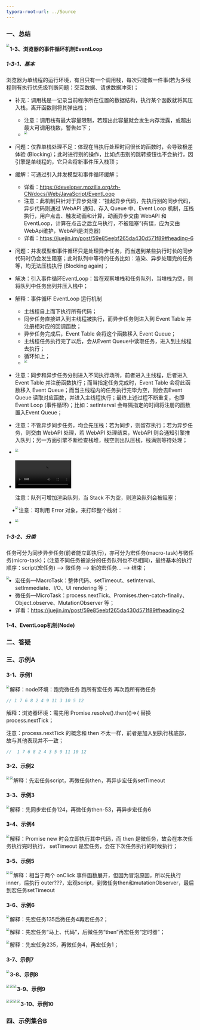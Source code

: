 ```yaml
---
typora-root-url: ../Source
---
```


### 一、总结

<img src="/Image/Basics/EventLoop/1.png" style="zoom:50%;" align="left"/>

#### 1-3、浏览器的事件循环机制EventLoop

##### 1-3-1、基本

浏览器为单线程的运行环境，有且只有一个调用栈，每次只能做一件事(若为多线程则有执行优先级判断问题：交互数据、请求数据冲突)；

- 补充：调用栈是一记录当前程序所在位置的数据结构，执行某个函数就将其压入栈，离开函数则将其弹出栈；
  - 注意：调用栈有最大容量限制，若超出此容量就会发生内存泄露，或超出最大可调用栈数，警告如下；
  - <img src="/Image/Basics/EventLoop/2.png" style="zoom:50%;" align="left"/>

- 问题：仅靠单栈处理不足：体现在当执行处理时间很长的函数时，会导致极差体验 (Blocking)；此时进行别的操作，比如点击别的跳转按钮也不会执行，因引擎是单线程的，它只会将新事件压入栈顶；
- 缓解：可通过引入并发模型和事件循环缓解；
  - 详看：https://developer.mozilla.org/zh-CN/docs/Web/JavaScript/EventLoop
  - 注意：此机制只针对于异步处理：“挂起异步代码，先执行别的同步代码，异步代码则通过 WebAPI 通知、存入 Queue 中、Event Loop 机制，压栈执行，用户点击、触发动画和计算，动画异步交由 WebAPI 和 EventLoop，计算在点击之后立马执行，不被阻塞”(有误，应为交由WebApi维护，WebAPi是浏览器)
  - 详看：https://juejin.im/post/59e85eebf265da430d571f89#heading-6
- 问题：并发模型和事件循环只是处理异步任务，而当遇到某些执行时长的同步代码时仍会发生阻塞；此时队列中等待的任务比如：渲染、异步处理完的任务等，均无法压栈执行 (Blocking again)；
- 解决：引入事件循环EventLoop：旨在观察堆栈和任务队列，当堆栈为空，则将队列中任务出列并压入栈中；
- 解释：事件循环 EventLoop 运行机制
  - 主线程自上而下执行所有代码；
  - 同步任务直接进入到主线程被执行，而异步任务则进入到 Event Table 并注册相对应的回调函数；
  - 异步任务完成后，Event Table 会将这个函数移入 Event Queue；
  - 主线程任务执行完了以后，会从Event Queue中读取任务，进入到主线程去执行；
  - 循环如上；
  - <img src="/Image/Basics/EventLoop/3.png" style="zoom:50%;" align="left"/>

- 注意：同步和异步任务分别进入不同执行场所，前者进入主线程，后者进入Event Table 并注册函数执行；而当指定任务完成时，Event Table 会将此函数移入 Event Queue；而当主线程内的任务执行完毕为空，则会去Event Queue 读取对应函数，并进入主线程执行；最终上述过程不断重复，也即 Event Loop (事件循环)；比如：setInterval 会每隔指定的时间将注册的函数置入Event Queue；

- 注意：不管异步同步任务，均会先压栈：若为同步，则留存执行；若为异步任务，则交由 WebAPI 处理，若 WebAPI 处理结束，WebAPI 则会通知引擎推入队列；另一方面引擎不断检查栈堆，栈空则出队压栈，栈满则等待处理；

- <img src="/Image/Basics/EventLoop/5.png" style="zoom:50%;" align="left"/>

- <video src="/Image/Basics/EventLoop/7.mov" style="zoom:50%;" align="left"></video>

  注意：队列可增加渲染队列，当 Stack 不为空，则渲染队列会被阻塞；

  <img src="/Image/Basics/EventLoop/6.png" style="zoom:50%;" align="left"/>

- 注意：可利用 Error 对象，来打印整个栈树：

- <img src="/Image/Basics/EventLoop/7.png" style="zoom:50%;" align="left"/>



##### 1-3-2、分类

​	任务可分为同步异步任务(前者能立即执行)，亦可分为宏任务(macro-task)与微任务(micro-task)；(注意不同任务被派分的任务队列也不尽相同)，最终基本的执行顺序：script(宏任务) —> 微任务 —> 新的宏任务… —> 结束；

<img src="/Image/Basics/EventLoop/4.png" style="zoom:50%;" align="left"/>

- 宏任务—MacroTask：整体代码、setTimeout、setInterval、setImmediate、I/O、UI rendering 等；
- 微任务—MicroTask：process.nextTick、Promises.then-catch-finally、Object.observe、MutationObserver 等；
- 详看：https://juejin.im/post/59e85eebf265da430d571f89#heading-2

#### 1-4、EventLoop机制(Node)



### 二、答疑

### 三、示例A

#### 3-1、示例1

<img src="/Image/Basics/EventLoop/A-1.tiff" style="zoom:50%;" align="left"/>

解释：node环境：跑完微任务 跑所有宏任务 再次跑所有微任务

```javascript
// 1 7 6 8 2 4 9 11 3 10 5 12
```

解释：浏览器环境：需先用 Promise.resolve().then(()=>{ 替换 process.nextTick；

注意：process.nextTick 的概念和 then 不太一样，前者是加入到执行栈底部，故与其他表现并不一致；

```javascript
//  1 7 6 8 2 4 3 5 9 11 10 12
```



#### 3-2、示例2

<img src="/Image/Basics/EventLoop/A-21.png" style="zoom:50%;" align="left"/>

<img src="/Image/Basics/EventLoop/A-22.png" style="zoom:50%;" align="left"/>

解释：先宏任务script，再微任务then，再异步宏任务setTimeout



#### 3-3、示例3

<img src="/Image/Basics/EventLoop/A-3.png" style="zoom:50%;" align="left"/>

解释：先同步宏任务124，再微任务then-53，再异步宏任务6



#### 3-4、示例4

<img src="/Image/Basics/EventLoop/A-4.png" style="zoom:50%;" align="left"/>

解释：Promise new 时会立即执行其中代码，而 then 是微任务，故会在本次任务执行完时执行， setTimeout 是宏任务，会在下次任务执行的时候执行；



#### 3-5、示例5

<img src="/Image/Basics/EventLoop/A-51.png" style="zoom:50%;" align="left"/>

<img src="/Image/Basics/EventLoop/A-52.png" style="zoom:50%;" align="left"/>

解释：相当于两个 onClick 事件函数展开，但因为冒泡原因，所以先执行 inner，后执行 outer???，宏观script，到微任务then和mutationObserver，最后到宏任务setTimeout



#### 3-6、示例6

<img src="/Image/Basics/EventLoop/A-61.png" style="zoom:50%;" align="left"/>

解释：先宏任务135后微任务4再宏任务2；

<img src="/Image/Basics/EventLoop/A-62.png" style="zoom:50%;" align="left"/>

解释：先宏任务“马上、代码”，后微任务“then”再宏任务“定时器”；

<img src="/Image/Basics/EventLoop/A-63.tiff" style="zoom:50%;" align="left"/>

解释：先宏任务235，再微任务4，再宏任务1；



#### 3-7、示例7

<img src="/Image/Basics/EventLoop/A-7.png" style="zoom:50%;" align="left"/>



#### 3-8、示例8

<img src="/Image/Basics/EventLoop/A-81.png" style="zoom:50%;" align="left"/>

<img src="/Image/Basics/EventLoop/A-82.png" style="zoom:50%;" align="left"/>

<img src="/Image/Basics/EventLoop/A-83.png" style="zoom:50%;" align="left"/>



#### 3-9、示例9

<img src="/Image/Basics/EventLoop/A-91.png" style="zoom:50%;" align="left"/>

<img src="/Image/Basics/EventLoop/A-92.png" style="zoom:50%;" align="left"/>

<img src="/Image/Basics/EventLoop/A-93.png" style="zoom:50%;" align="left"/>

<img src="/Image/Basics/EventLoop/A-94.png" style="zoom:50%;" align="left"/>



#### 3-10、示例10







### 四、示例集合B

